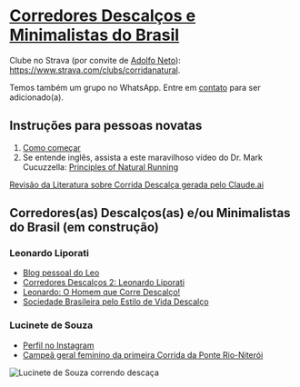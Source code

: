 # [Corredores Descalços e Minimalistas do Brasil](https://bit.ly/4bDxde6)

Clube no Strava (por convite de [Adolfo Neto](https://www.strava.com/athletes/1050605)): <https://www.strava.com/clubs/corridanatural>.

Temos também um grupo no WhatsApp. Entre em [contato](mailto:adolfo.usp@gmail.com) para ser adicionado(a). 

## Instruções para pessoas novatas

1. [Como começar](https://pes-descalcos.org/run/index.php?n=CorredoresDescal%e7os.ComoCome%e7ar)
1. Se entende inglês, assista a este maravilhoso vídeo do Dr. Mark Cucuzzella: [Principles of Natural Running](https://youtu.be/zSIDRHUWlVo?si=nLQ0xwtTa-Eg4CZj)

[Revisão da Literatura sobre Corrida Descalça gerada pelo Claude.ai](arquivos/RevisaodaLiteraturaCorridaDescalcaGeradaPorIA.pdf)


## Corredores(as) Descalços(as) e/ou Minimalistas do Brasil (em construção)

### Leonardo Liporati
  - [Blog pessoal do Leo](https://correndo-descalco.blogspot.com/) 
  - [Corredores Descalços 2: Leonardo Liporati](https://professoradolfo.blogspot.com/2012/04/corredores-descalcos-2-leonardo.html) 
  - [Leonardo: O Homem que Corre Descalço!](https://transpirando.com/2009/08/26/leonardo-o-homem-que-corre-descalco/)
  - [Sociedade Brasileira pelo Estilo de Vida Descalço](https://pes-descalcos.org/)

### Lucinete de Souza
  - [Perfil no Instagram](https://www.instagram.com/lucinetedesouzaatleta/)
  - [Campeã geral feminino da primeira Corrida da Ponte Rio-Niterói](https://www.instagram.com/p/DD68WF3uGzh/)

![Lucinete de Souza correndo descaça](https://github.com/user-attachments/assets/a8ff4784-f4e5-4558-b54a-bcbe7aa65704)
